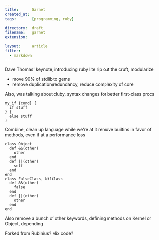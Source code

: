 ```yaml
---
title:      Garnet
created_at: 
tags:       [programming, ruby]

directory:  draft
filename:   garnet
extension:  

layout:     article
filter:
  - markdown
---
```

Dave Thomas' keynote, introducing ruby lite
rip out the cruft, modularize

- move 90% of stdlib to gems
- remove duplication/redundancy, reduce complexity of core

Also, was talking about cluby, syntax changes for better first-class procs

    my_if {cond} {
      if stuff
    } {
      else stuff
    }

Combine, clean up language while we're at it
remove builtins in favor of methods, even if at a performance loss

    class Object
      def &&(other)
        other
      end
      def ||(other)
        self
      end
    end
    class FalseClass, NilClass
      def &&(other)
        false
      end
      def ||(other)
        other
      end
    end

Also remove a bunch of other keywords, defining methods on Kernel or Object, depending

Forked from Rubinius?  Mix code?
